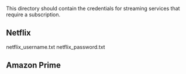 This directory should contain the credentials for streaming services that require a subscription.

## Netflix
netflix_username.txt
netflix_password.txt

## Amazon Prime
